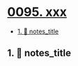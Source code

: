 # [0095. xxx](https://github.com/tnotesjs/TNotes.nodejs/tree/main/notes/0095.%20xxx)

<!-- region:toc -->

- [1. 📒 notes_title](#1--notes_title)

<!-- endregion:toc -->

## 1. 📒 notes_title
